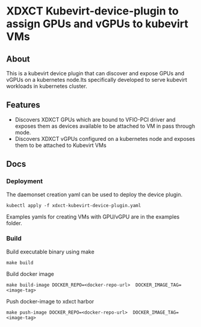 # XDXCT Kubevirt-device-plugin to assign GPUs and vGPUs to kubevirt VMs

## About
This is a kubevirt device plugin that can discover and expose GPUs and vGPUs on a kubernetes node.Its specifically developed to serve kubevirt workloads in kubernetes cluster.

## Features
- Discovers XDXCT GPUs which  are bound to VFIO-PCI driver and exposes them as devices available to be attached to VM in pass through mode.
- Discovers XDXCT vGPUs configured on a kubernetes node and exposes them to be attached to Kubevirt VMs

## Docs
### Deployment
The daemonset creation yaml can be used to deploy the device plugin.
```shell
kubectl apply -f xdxct-kubevirt-device-plugin.yaml
```
Examples yamls for creating VMs with GPU/vGPU are in the examples folder.
### Build
Build executable binary using make
```shell
make build
```
Build docker image
```shell
make build-image DOCKER_REPO=<docker-repo-url>  DOCKER_IMAGE_TAG=<image-tag>
```
Push docker-image to xdxct harbor
```shell
make push-image DOCKER_REPO=<docker-repo-url>  DOCKER_IMAGE_TAG=<image-tag>
```
